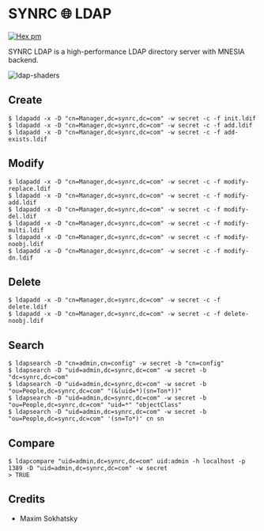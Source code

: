 SYNRC 🌐 LDAP
=============
[![Hex pm](http://img.shields.io/hexpm/v/ldap.svg?style=flat)](https://hex.pm/packages/ldap)

SYNRC LDAP is a high-performance LDAP directory server with MNESIA backend.

![ldap-shaders](https://github.com/synrc/ldap/assets/144776/19f35667-9a0e-4e43-8524-b6ccdf6c21b7)

Create
------

```
$ ldapadd -x -D "cn=Manager,dc=synrc,dc=com" -w secret -c -f init.ldif
$ ldapadd -x -D "cn=Manager,dc=synrc,dc=com" -w secret -c -f add.ldif
$ ldapadd -x -D "cn=Manager,dc=synrc,dc=com" -w secret -c -f add-exists.ldif
```

Modify
------

```
$ ldapadd -x -D "cn=Manager,dc=synrc,dc=com" -w secret -c -f modify-replace.ldif
$ ldapadd -x -D "cn=Manager,dc=synrc,dc=com" -w secret -c -f modify-add.ldif
$ ldapadd -x -D "cn=Manager,dc=synrc,dc=com" -w secret -c -f modify-del.ldif
$ ldapadd -x -D "cn=Manager,dc=synrc,dc=com" -w secret -c -f modify-multi.ldif
$ ldapadd -x -D "cn=Manager,dc=synrc,dc=com" -w secret -c -f modify-noobj.ldif
$ ldapadd -x -D "cn=Manager,dc=synrc,dc=com" -w secret -c -f modify-dn.ldif
```

Delete
------

```
$ ldapadd -x -D "cn=Manager,dc=synrc,dc=com" -w secret -c -f delete.ldif
$ ldapadd -x -D "cn=Manager,dc=synrc,dc=com" -w secret -c -f delete-noobj.ldif
```

Search
------

```
$ ldapsearch -D "cn=admin,cn=config" -w secret -b "cn=config"
$ ldapsearch -D "uid=admin,dc=synrc,dc=com" -w secret -b "dc=synrc,dc=com"
$ ldapsearch -D "uid=admin,dc=synrc,dc=com" -w secret -b "ou=People,dc=synrc,dc=com" "(&(uid=*)(sn=Ton*))"
$ ldapsearch -D "uid=admin,dc=synrc,dc=com" -w secret -b "ou=People,dc=synrc,dc=com" "uid=*" "objectClass"
$ ldapsearch -D "uid=admin,dc=synrc,dc=com" -w secret -b "ou=People,dc=synrc,dc=com" '(sn=To*)' cn sn
```

Compare
-------

```
$ ldapcompare "uid=admin,dc=synrc,dc=com" uid:admin -h localhost -p 1389 -D "uid=admin,dc=synrc,dc=com" -w secret
> TRUE
```

Credits
-------

* Maxim Sokhatsky
